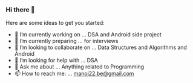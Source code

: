 ### Hi there 👋

Here are some ideas to get you started:

- 🔭 I’m currently working on ... DSA and Android side project
- 🌱 I’m currently preparing ...  for interviews
- 👯 I’m looking to collaborate on ... Data Structures and Algorithms and Android
- 🤔 I’m looking for help with ... DSA
- 💬 Ask me about ... Anything related to Programming 
- 📫 How to reach me: ... manoj22.be@gmail.com

